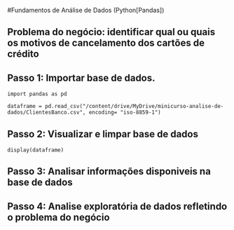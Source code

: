 #Fundamentos de Análise de Dados (Python[Pandas])
## Problema do negócio: identificar qual ou quais os motivos de cancelamento dos cartões de crédito
## Passo 1: Importar base de dados.
`import pandas as pd`

`dataframe = pd.read_csv("/content/drive/MyDrive/minicurso-analise-de-dados/ClientesBanco.csv", encoding= "iso-8859-1")`


## Passo 2: Visualizar e limpar base de dados
`display(dataframe)`
## Passo 3: Analisar informações disponiveis na base de dados 
## Passo 4: Analise exploratória de dados refletindo o problema do negócio
